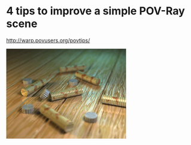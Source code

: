 # 4 tips to improve a simple POV-Ray scene

http://warp.povusers.org/povtips/

![scene](scene_small.png)
